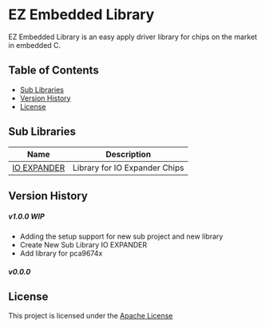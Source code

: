 # EZ Embedded Library
EZ Embedded Library is an easy apply driver library for chips on the market in embedded C.

## Table of Contents
- [Sub Libraries](#sub-libraries)
- [Version History](#sub-libraries)
- [License](#license)

## Sub Libraries
| Name | Description |
|---|---|
| [IO EXPANDER](./io_expander/README.md) | Library for IO Expander Chips |

## Version History
##### v1.0.0 WIP
- Adding the setup support for new sub project and new library
- Create New Sub Library IO EXPANDER
- Add library for pca9674x

##### v0.0.0

## License
This project is licensed under the [Apache License](LICENSE)
